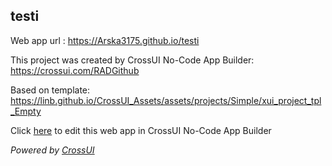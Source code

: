 ## testi
Web app url : https://Arska3175.github.io/testi

This project was created by CrossUI No-Code App Builder: https://crossui.com/RADGithub

Based on template: https://linb.github.io/CrossUI_Assets/assets/projects/Simple/xui_project_tpl_Empty

Click [here](https://crossui.com/RADGithub/#!from=github&owner=Arska3175&repo=testi) to edit this web app in CrossUI No-Code App Builder

<i>Powered by [CrossUI](https://crossui.com)</i>

